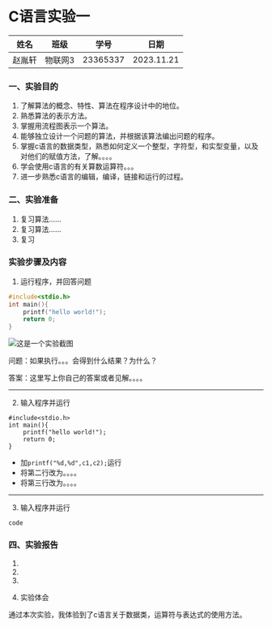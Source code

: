 # C语言实验一

姓名|班级|学号|日期
---|---|---|---
赵胤轩|物联网3|23365337|2023.11.21

### 一、实验目的

1. 了解算法的概念、特性、算法在程序设计中的地位。
2. 熟悉算法的表示方法。
3. 掌握用流程图表示一个算法。
4. 能够独立设计一个问题的算法，并根据该算法编出问题的程序。
5. 掌握c语言的数据类型，熟悉如何定义一个整型，字符型，和实型变量，以及对他们的赋值方法，了解。。。。
6. 学会使用c语言的有关算数运算符。。。
7. 进一步熟悉c语言的编辑，编译，链接和运行的过程。

### 二、实验准备
1. 复习算法……
2. 复习算法……
3. 复习

### 实验步骤及内容

1. 运行程序，并回答问题
```C
#include<stdio.h>
int main(){
    printf("hello world!");
    return 0;
}
 ```
![这是一个实验截图]([https://github.com/sweet-lover/C-1/blob/main/5%7BY5(3T26PEA)%5D%60%5BT%7DO%5D4K7.png])


 问题：如果执行。。。会得到什么结果？为什么？
 
 答案：这里写上你自己的答案或者见解。。。。

 ****

 2. 输入程序并运行
```
#include<stdio.h>
int main(){
    printf("hello world!");
    return 0;
}
```

- 加`printf("%d,%d",c1,c2);`运行
- 将第二行改为。。。。
- 将第三行改为。。。。

-----

3. 输入程序并运行
```
code
```

### 四、实验报告
1.

2.
3. 
4. 实验体会

通过本次实验，我体验到了c语言关于数据类，运算符与表达式的使用方法。
